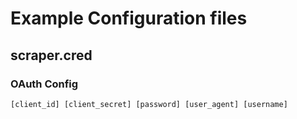 # Example Configuration files
## scraper.cred
### OAuth Config
`
[client_id]
[client_secret]
[password]
[user_agent]
[username]
`
